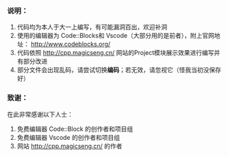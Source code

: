 ### 说明：
  1. 代码均为本人于大一上编写，有可能漏洞百出，欢迎补洞
  2. 使用的编辑器为 Code::Blocks和 Vscode（大部分用的是前者），附上官网地址： http://www.codeblocks.org/
  3. 代码依照 http://cpp.magicseng.cn/ 网站的Project模块展示效果进行编写并有部分改进
  4. 部分文件会出现乱码，请尝试切换**编码**；若无效，请忽视它（怪我当初没保存好）

### 致谢：
在此非常感谢以下人士：
  1. 免费编辑器 Code::Block 的创作者和项目组
  2. 免费编辑器 Vscode 的创作者和项目组
  3. 网站 http://cpp.magicseng.cn/ 的作者
